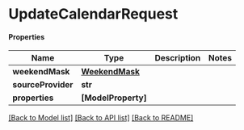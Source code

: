 # UpdateCalendarRequest

#### Properties
Name | Type | Description | Notes
------------ | ------------- | ------------- | -------------
**weekendMask** | [**WeekendMask**](WeekendMask.md) |  | 
**sourceProvider** | **str** |  | 
**properties** | **[ModelProperty]** |  | 

[[Back to Model list]](../README.md#documentation-for-models) [[Back to API list]](../README.md#documentation-for-api-endpoints) [[Back to README]](../README.md)

